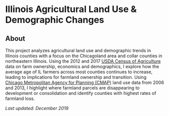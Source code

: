 # Illinois Agricultural Land Use & Demographic Changes

## About
This project analyzes agricultural land use and demographic trends in Illinois counties with a focus on the Chicagoland area and collar counties in northeastern Illinois. 
Using the 2012 and 2017 [USDA Census of Agriculture](https://www.nass.usda.gov/AgCensus/) data on farm ownership, economics and demographics, I explore how the average age of IL farmers across most counties continues to increase, leading to implications for farmland ownership and transition. 
Using [Chicago Metropolitan Agency for Planning (CMAP)](https://www.cmap.illinois.gov/data/land-use) land use data from 2006 and 2013, I highlight where farmland parcels are disappearing to development or consolidation and identify counties with highest rates of farmland loss. 

*Last updated: December 2019*
